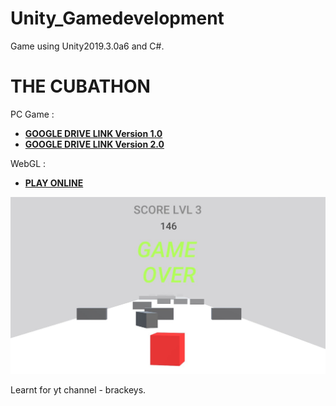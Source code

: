 # Unity_Gamedevelopment
Game using Unity2019.3.0a6 and C#.

# THE CUBATHON

PC Game :
- [**GOOGLE DRIVE LINK Version 1.0**](https://drive.google.com/open?id=1VW87uo1MKU7ecXNskTrQN3Ib4Z8D3yh-)<br>
- [**GOOGLE DRIVE LINK Version 2.0**](https://drive.google.com/open?id=13s4ASWFxMCe7FBKpst0AqASL4EcWFBnW)<br>


WebGL : 
- [**PLAY ONLINE**](https://smrnjeet-22.itch.io/the-cube)<br>

![screenshot](https://github.com/smrnjeet222/Unity_Gamedevelopment/blob/master/MYGAME.png)


Learnt for yt channel - brackeys.
